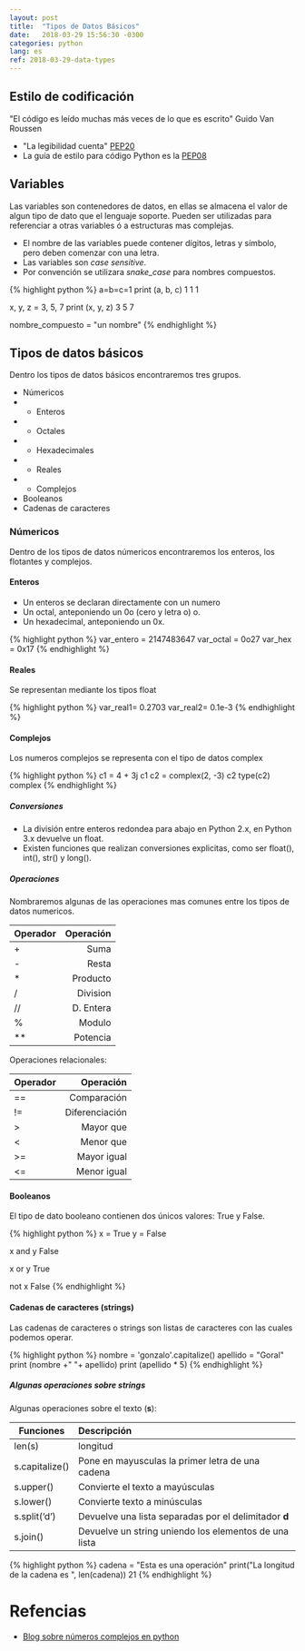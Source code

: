 ```yaml
---
layout: post
title:  "Tipos de Datos Básicos"
date:   2018-03-29 15:56:30 -0300
categories: python
lang: es
ref: 2018-03-29-data-types
---
```


## Estilo de codificación
"El código es leído muchas más veces de lo que es escrito" Guido Van Roussen
* "La legibilidad cuenta" [PEP20][PEP0020]
* La guía de estilo para código Python es la [PEP08][PEP0008]


## Variables
Las variables son contenedores de datos, en ellas se almacena el valor de algun tipo de dato que el lenguaje soporte. Pueden ser utilizadas para referenciar a otras variables ó a estructuras mas complejas.

* El nombre de las variables puede contener dígitos, letras y símbolo, pero deben comenzar con una letra.
* Las variables son *case sensitive*.
* Por convención se utilizara *snake_case* para nombres compuestos.

{% highlight python %}
a=b=c=1
print (a, b, c)
1 1 1

x, y, z = 3, 5, 7
print (x, y, z)
3 5 7

nombre_compuesto = "un nombre"
{% endhighlight %}


## Tipos de datos básicos
Dentro los tipos de datos básicos encontraremos tres grupos.

* Númericos
* * Enteros
* * Octales
* * Hexadecimales
* * Reales
* * Complejos
* Booleanos
* Cadenas de caracteres

### Númericos

Dentro de los tipos de datos númericos encontraremos los enteros, los flotantes y complejos.

#### Enteros
* Un enteros se declaran directamente con un numero
* Un octal, anteponiendo un 0o (cero y letra o) o.
* Un hexadecimal, anteponiendo un 0x.

{% highlight python %}
var_entero = 2147483647
var_octal = 0o27
var_hex = 0x17
{% endhighlight %}

#### Reales
Se representan mediante los tipos float

{% highlight python %}
var_real1= 0.2703
var_real2= 0.1e-3
{% endhighlight %}

#### Complejos
Los numeros complejos se representa con el tipo de datos complex

{% highlight python %}
c1 = 4 + 3j
c1
c2 = complex(2, -3)
c2
type(c2)
complex
{% endhighlight %}

##### Conversiones
* La división entre enteros redondea para abajo en Python 2.x, en Python 3.x devuelve un float.
* Existen funciones que realizan conversiones explicitas, como ser float(), int(), str() y long().

##### Operaciones

Nombraremos algunas de las operaciones mas comunes entre los tipos de datos numericos.

| Operador | Operación |
|----------|---------:|
| + | Suma |
| - | Resta|
| * | Producto |
| / | Division |
| // | D. Entera |
| % | Modulo |
| ** | Potencia |

Operaciones relacionales:

| Operador | Operación |
|----------|---------:|
| == | Comparación |
| != | Diferenciación |
| > | Mayor que |
| < | Menor que |
| >= | Mayor igual |
| <= | Menor igual |

#### Booleanos

El tipo de dato booleano contienen dos únicos valores: True y False.

{% highlight python %}
x = True
y = False

x and y
False

x or y
True

not x
False
{% endhighlight %}

#### Cadenas de caracteres (strings)

Las cadenas de caracteres o strings son listas de caracteres con las cuales podemos operar.

{% highlight python %}
nombre = 'gonzalo'.capitalize()
apellido = "Goral"
print (nombre +" "+ apellido)
print (apellido * 5)
{% endhighlight %}

##### Algunas operaciones sobre strings

Algunas operaciones sobre el texto (**s**):

| Funciones | Descripción |
|----------------|:-----------------------------------------------------|
| len(s)         | longitud |
| s.capitalize() | Pone en mayusculas la primer letra de una cadena |
| s.upper()      | Convierte el texto a mayúsculas |
| s.lower()      | Convierte texto a minúsculas |
| s.split(’d’)   | Devuelve una lista separadas por el delimitador **d** |
| s.join()       | Devuelve un string uniendo los elementos de una lista |


{% highlight python %}
cadena = "Esta es una operación"
print("La longitud de la cadena es ", len(cadena))
21
{% endhighlight %}

# Refencias
* [Blog sobre números complejos en python][complex]

[PEP0008]: https://www.python.org/dev/peps/pep-0008/
[PEP0020]: https://www.python.org/dev/peps/pep-0020/
[complex]: https://relopezbriega.github.io/blog/2015/10/12/numeros-complejos-con-python/
